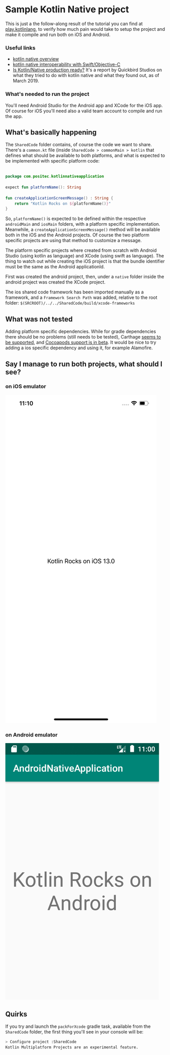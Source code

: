 # Sample Kotlin Native project

This is just a the follow-along result of the tutorial you can find at [play.kotlinlang](https://play.kotlinlang.org/hands-on/Targeting%20iOS%20and%20Android%20with%20Kotlin%20Multiplatform/01_Introduction), to verify how much pain would take to setup the project and make it compile and run both on iOS and Android.

### Useful links

* [kotlin native overview](https://kotlinlang.org/docs/reference/native-overview.html)
* [kotlin native interoperability with Swift/Objective-C](https://kotlinlang.org/docs/reference/native/objc_interop.html)
* [Is Kotlin/Native production ready?](https://quickbirdstudios.com/blog/is-kotlin-native-production-ready/) It's a report by Quickbird Studios on what they tried to do with kotlin native and what they found out, as of March 2019.

### What's needed to run the project

You'll need Android Studio for the Android app and XCode for the iOS app.
Of course for iOS you'll need also a valid team account to compile and run the app.


## What's basically happening
The `SharedCode` folder contains, of course the code we want to share.
There's a `common.kt` file (inside `SharedCode > commonMain > kotlin` that defines what should be available to both platforms, and what is expected to be implemented with specific platform code:

```kotlin

package com.positec.kotlinnativeapplication

expect fun platformName(): String

fun createApplicationScreenMessage() : String {
    return "Kotlin Rocks on ${platformName()}"
}

```

So, `platformName()` is expected to be defined within the respective `androidMain` and `iosMain` folders, with a platform specific implementation.
Meanwhile, a `createApplicationScreenMessage()` method will be available both in the iOS and the Android projects.
Of course the two platform specific projects are using that method to customize a message.

The platform specific projects where created from scratch with Android Studio (using kotlin as language) and XCode (using swift as language).
The thing to watch out while creating the iOS project is that the bundle identifier must be the same as the Android applicationId.

First was created the android project, then, under a `native` folder inside the android project was created the XCode project.

The ios shared code framework has been imported manually as a framework, and a `Framework Search Path` was added, relative to the root folder:
`$(SRCROOT)/../../SharedCode/build/xcode-frameworks`


## What was not tested
Adding platform specific dependencies. 
While for gradle dependencies there should be no problems (still needs to be tested), Carthage [seems to be supported](https://github.com/JetBrains/kotlin-native/issues/1822), and [Cocoapods support is in beta](https://kotlinlang.org/docs/reference/native/cocoapods.html).
It would be nice to try adding a ios specific dependency and using it, for example  Alamofire. 
 


## Say I manage to run both projects, what should I see?

### on iOS emulator
![iOS emulator](readmeImages/ios.png)

### on Android emulator
![Android emulator](readmeImages/android.png)

## Quirks
If you try and launch the `packForXcode` gradle task, available from the `SharedCode` folder, the first thing you'll see in your console will be:

```bash
> Configure project :SharedCode
Kotlin Multiplatform Projects are an experimental feature.
```


